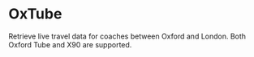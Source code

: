 OxTube
======

Retrieve live travel data for coaches between Oxford and London. Both Oxford Tube and X90 are supported.
